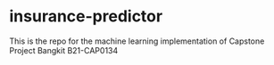 # insurance-predictor
This is the repo for the machine learning implementation of Capstone Project Bangkit B21-CAP0134
